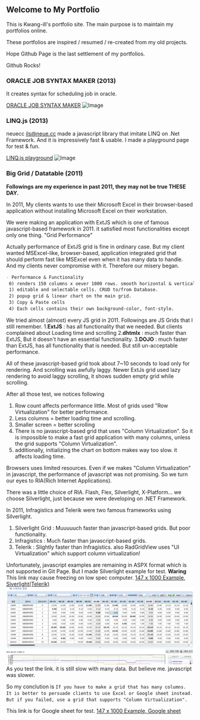 ## Welcome to My Portfolio

This is Kwang-ill's portfolio site. The main purpose is to maintain my portfolios online.

These portfolios are inspired / resumed / re-created from my old projects.

Hope Github Page is the last settlement of my portfolios.

Github Rocks!





### ORACLE JOB SYNTAX MAKER (2013)

It creates syntax for scheduling job in oracle.

[ORACLE JOB SYNTAX MAKER](/portfolios/syntax_maker1.0/syntax_maker.html)
![Image](/portfolios/img/SyntaxMaker_thumb01.png)





### LINQ.js (2013)

neuecc <ils@neue.cc> made a javascript library that imitate LINQ on .Net Framework.
And it is impressively fast & usable. I made a playground page for test & fun.

[LINQ.js playground](/portfolios/linq_js_test/linq_js_test.html)
![Image](/portfolios/img/LINQJS_thumb01.png)





### Big Grid / Datatable (2011)

**Followings are my experience in past 2011, they may not be true THESE DAY.**

In 2011, My clients wants to use their Microsoft Excel in their browser-based application without installing Microsoft Excel on their workstation.

We were making an application with ExtJS which is one of famous javascript-based framework in 2011. it satisfied most functionalities except only one thing. "Grid Performance"

Actually performance of ExtJS grid is fine in ordinary case. But my client wanted MSExcel-like, browser-based, application integrated grid that should perform fast like MSExcel even when it has many data to handle. And my clients never compromise with it. Therefore our misery began.

```markdown
- Performance & Functionality
 0) renders 150 columns x oever 1000 rows. smooth horizontal & vertical scrolls.
 1) editable and selectable cells. CRUD to/from Database.
 2) popup grid & linear chart on the main grid.
 3) Copy & Paste cells
 4) Each cells contains their own background-color, font-style.
```

We tried almost (almost) every JS grid in 2011. Followings are JS Grids that I still remember.
1.**ExtJS** : has all functionality that we needed. But clients complained about Loading time and scrolling
2.**dhtmlx** : much faster than ExtJS, But it doesn't have an essential functionality.
3.**DOJO** : much faster than ExtJS, has all functionality that is needed. But still un-acceptable performance.
 
All of these javascript-based grid took about 7~10 seconds to load only for rendering. And scrolling was awfully laggy. Newer ExtJs grid used lazy rendering to avoid laggy scrolling, it shows sudden empty grid while scrolling. 

After all those test, we notices following
1. Row count affects performance little. Most of grids used "Row Virtualization" for better performance.
2. Less columns = better loading time and scrolling.
3. Smaller screen = better scrolling
4. There is no javascript-based grid that uses "Column Virtualization". So it is impossible to make a fast grid application with many columns, unless the grid supports "Column Virtualization".
5. additionally, initializing the chart on bottom makes way too slow. it affects loading time. 

Browsers uses limited resources. Even if we makes "Column Virtualization" in javascript, the performance of javascript was not promising. So we turn our eyes to RIA(Rich Internet Applications). 

There was a little choice of RIA. Flash, Flex, Silverlight, X-Platform... we choose Silverlight, just because we were developing on .NET Framework.


In 2011, Infragistics and Telerik were two famous frameworks using Silverlight.
1. Silverlight Grid : Muuuuuch faster than javascript-based grids. But poor functionality.
2. Infragistics : Much faster than javascript-based grids.
3. Telerik : Slightly faster than Infragistics. also RadGridView uses "UI Virtualization" which support column virtualization! 

Unfortunately, javascript examples are remaining in ASPX format which is not supported in Git Page.
But I made Silverlight example for test. **Waring** This link may cause freezing on low spec computer.
[147 x 1000 Example, Siverlight(Telerik)](/HDIMS_portfolio/WebApplication1/HDIMSAPPTestPage.html)
![Image](/img/HDIMS_thumb01.png)
As you test the link. it is still slow with many data. But believe me. javascript was slower. 

So my conclution is 
`If you have to make a grid that has many columns. It is better to persuade clients to use Excel or Google sheet instead.
But if you failed, use a grid that supports "Column Virtualization".`


This link is for Google sheet for test.
[147 x 1000 Example, Google sheet](https://docs.google.com/spreadsheets/d/1sQnBhdMUh2IRDMYgWctAuk3ovoTtXcMirNiB075OEiU/edit?usp=sharing)
